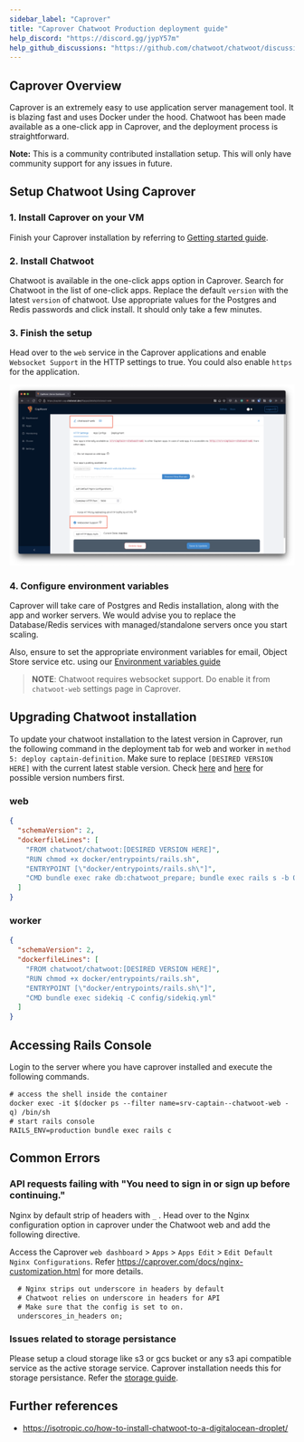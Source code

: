 ```yaml
---
sidebar_label: "Caprover"
title: "Caprover Chatwoot Production deployment guide"
help_discord: "https://discord.gg/jypY57m"
help_github_discussions: "https://github.com/chatwoot/chatwoot/discussions/categories/self-hosted"
---
```


## Caprover Overview

Caprover is an extremely easy to use application server management tool. It is blazing fast and uses Docker under the hood. Chatwoot has been made available as a one-click app in Caprover, and the deployment process is straightforward.

**Note:** This is a community contributed installation setup. This will only have community support for any issues in future.

## Setup Chatwoot Using Caprover
### 1. Install Caprover on your VM

Finish your Caprover installation by referring to [Getting started guide](https://caprover.com/docs/get-started.html).

### 2. Install Chatwoot

Chatwoot is available in the one-click apps option in Caprover. Search for Chatwoot in the list of one-click apps. Replace the default `version` with the latest `version` of chatwoot. Use appropriate values for the Postgres and Redis passwords and click install. It should only take a few minutes.

### 3. Finish the setup

Head over to the `web` service in the Caprover applications and enable `Websocket Support` in the HTTP settings to true. You could also enable `https` for the application.


![caprover-enable-websocket](./images/caprover-websocket.png)

### 4. Configure environment variables

Caprover will take care of Postgres and Redis installation, along with the app and worker servers. We would advise you to replace the Database/Redis services with managed/standalone servers once you start scaling.

Also, ensure to set the appropriate environment variables for email, Object Store service etc. using our [Environment variables guide](/docs/self-hosted/configuration/environment-variables)


> **NOTE**: Chatwoot requires websocket support. Do enable it from `chatwoot-web` settings page in Caprover.


## Upgrading Chatwoot installation

To update your chatwoot installation to the latest version in Caprover, run the following command in the deployment tab for web and worker in `method 5: deploy captain-definition`. Make sure to replace `[DESIRED VERSION HERE]` with the current latest stable version. Check [here](https://www.chatwoot.com/changelog/) and [here](https://hub.docker.com/r/chatwoot/chatwoot/tags) for possible version numbers first.

### web

```json
{
  "schemaVersion": 2,
  "dockerfileLines": [
    "FROM chatwoot/chatwoot:[DESIRED VERSION HERE]",
    "RUN chmod +x docker/entrypoints/rails.sh",
    "ENTRYPOINT [\"docker/entrypoints/rails.sh\"]",
    "CMD bundle exec rake db:chatwoot_prepare; bundle exec rails s -b 0.0.0.0 -p 3000"
  ]
}
```

### worker
```json
{
  "schemaVersion": 2,
  "dockerfileLines": [
    "FROM chatwoot/chatwoot:[DESIRED VERSION HERE]",
    "RUN chmod +x docker/entrypoints/rails.sh",
    "ENTRYPOINT [\"docker/entrypoints/rails.sh\"]",
    "CMD bundle exec sidekiq -C config/sidekiq.yml"
  ]
}
```

## Accessing Rails Console

Login to the server where you have caprover installed and execute the following commands.

```
# access the shell inside the container
docker exec -it $(docker ps --filter name=srv-captain--chatwoot-web -q) /bin/sh
# start rails console
RAILS_ENV=production bundle exec rails c
```

## Common Errors

### API requests failing with "You need to sign in or sign up before continuing."

Nginx by default strip of headers with `_` . Head over to the Nginx configuration option in caprover under the Chatwoot web and add the following directive. 

Access the Caprover `web dashboard` > `Apps` > `Apps Edit` > `Edit Default Nginx Configurations`. Refer https://caprover.com/docs/nginx-customization.html for more details. 

```
  # Nginx strips out underscore in headers by default
  # Chatwoot relies on underscore in headers for API
  # Make sure that the config is set to on.
  underscores_in_headers on;
  ```

### Issues related to storage persistance

Please setup a cloud storage like s3 or gcs bucket or any s3 api compatible service as the active storage service. 
Caprover installation needs this for storage persistance. Refer the [storage guide](/docs/self-hosted/deployment/storage/supported-providers).


## Further references

- https://isotropic.co/how-to-install-chatwoot-to-a-digitalocean-droplet/
